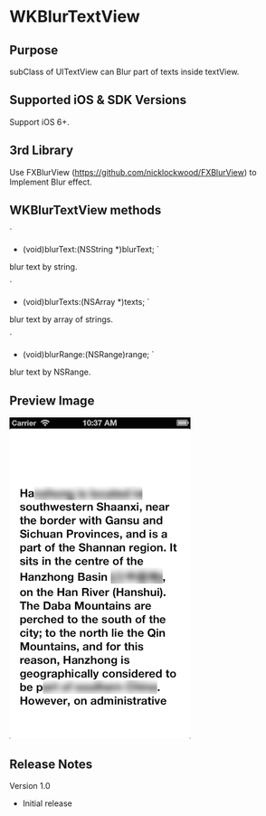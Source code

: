 WKBlurTextView
==============

Purpose
--------------
subClass of UITextView can Blur part of texts inside textView.

Supported iOS & SDK Versions
-----------------------------
Support iOS 6+.


3rd Library
--------------------
Use FXBlurView (https://github.com/nicklockwood/FXBlurView) to Implement Blur effect.

WKBlurTextView methods
-----------------------
  
`
- (void)blurText:(NSString *)blurText;
`

blur text by string.
  
`
- (void)blurTexts:(NSArray *)texts;
`

blur text by array of strings.
  
`
- (void)blurRange:(NSRange)range;
`

blur text by NSRange.

Preview Image
-----------------
![preview image](demo_img_1.png)


Release Notes
-----------------

Version 1.0

- Initial release